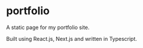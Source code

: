 # portfolio
A static page for my portfolio site.

Built using React.js, Next.js and written in Typescript.
